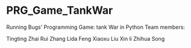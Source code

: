 # PRG_Game_TankWar
Running Bugs' Programming Game: tank War in Python
Team members:

Tingting Zhai
Rui Zhang
Lida Feng
Xiaoxu Liu
Xin li
Zhihua Song
